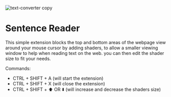 ![text-converter copy](https://github.com/user-attachments/assets/758957bc-a310-4479-bb81-444fbd3e62de)

# Sentence Reader

This simple extension blocks the top and bottom areas of the webpage view around your mouse cursor by adding shaders, to allow a smaller viewing window to help when reading text on the web.
you can then edit the shader size to fit your needs.

Commands:

- CTRL + SHIFT + A (will start the extension)
- CTRL + SHIFT + X (will close the extension)
- CTRL + SHIFT + ⬆️ OR ⬇️ (will increase and decrease the shaders size)
